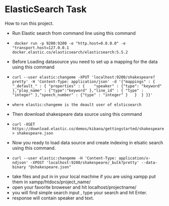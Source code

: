 # ElasticSearch Task 


How to run this project.

  - Run Elastic search from command line using this command 
  -      docker run -p 9200:9200 -e "http.host=0.0.0.0" -e "transport.host=127.0.0.1 docker.elastic.co/elasticsearch/elasticsearch:5.5.2 
  - Before Loading datasource you need to set up a mapping for the data using this command 
  -     curl --user elastic:changeme -XPUT 'localhost:9200/shakespeare?pretty' -H 'Content-Type: application/json' -d '{"mappings" : { "_default_" : { "properties" : {    "speaker" : {"type": "keyword" },"play_name" : {"type":"keyword" },"line_id" : { "type" : "integer" },"speech_number" : {"type" : "integer" }   }  } }}'
  -     where elastic:changeme is the deault user of elsticsearch

  - Then download shakespeare data source using this command
  -     curl -XGET https://download.elastic.co/demos/kibana/gettingstarted/shakespeare.json > shakespeare.json
  - Now you ready to load data source and create indexing in elsatic search using this command.
  -     curl --user elastic:changeme -H 'Content-Type: application/x-ndjson' -XPOST 'localhost:9200/shakespeare/_bulk?pretty' --data-binary "@shakespeare.json"
  - take files and put in in your local machine if you are using xampp put them in xampp/htdocs/project_name/
  - open your favorite broweser and hit localhost/projectname/
  - you will find simple search input , type your search and hit Enter.
  - response will contain speaker and text.
